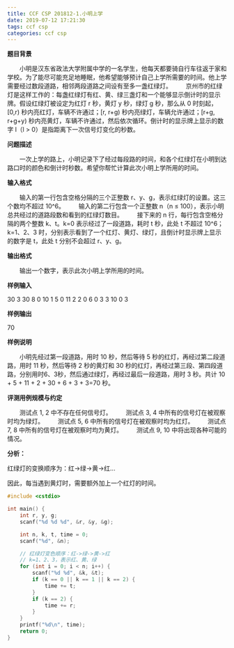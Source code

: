 ```yaml
---
title: CCF CSP 201812-1.小明上学
date: 2019-07-12 17:21:30
tags: ccf csp
categories: ccf csp
---
```


**题目背景**

　　小明是汉东省政法大学附属中学的一名学生，他每天都要骑自行车往返于家和学校。为了能尽可能充足地睡眠，他希望能够预计自己上学所需要的时间。他上学需要经过数段道路，相邻两段道路之间设有至多一盏红绿灯。
　　京州市的红绿灯是这样工作的：每盏红绿灯有红、黄、绿三盏灯和一个能够显示倒计时的显示牌。假设红绿灯被设定为红灯 r 秒，黄灯 y 秒，绿灯 g 秒，那么从 0 时刻起，[0,r) 秒内亮红灯，车辆不许通过；[r, r+g) 秒内亮绿灯，车辆允许通过；[r+g, r+g+y) 秒内亮黄灯，车辆不许通过，然后依次循环。倒计时的显示牌上显示的数字 l（l > 0）是指距离下一次信号灯变化的秒数。

<!--more-->

**问题描述**

　　一次上学的路上，小明记录下了经过每段路的时间，和各个红绿灯在小明到达路口时的颜色和倒计时秒数。希望你帮忙计算此次小明上学所用的时间。

**输入格式**

　　输入的第一行包含空格分隔的三个正整数 r、y、g，表示红绿灯的设置。这三个数均不超过 10^6。
　　输入的第二行包含一个正整数 n（n ≤ 100），表示小明总共经过的道路段数和看到的红绿灯数目。
　　接下来的 n 行，每行包含空格分隔的两个整数 k、t。k=0 表示经过了一段道路，耗时 t 秒，此处 t 不超过 10^6；k=1、2、3 时，分别表示看到了一个红灯、黄灯、绿灯，且倒计时显示牌上显示的数字是 t，此处 t 分别不会超过 r、y、g。

**输出格式**

　　输出一个数字，表示此次小明上学所用的时间。

**样例输入**

30 3 30
8
0 10
1 5
0 11
2 2
0 6
0 3
3 10
0 3

**样例输出**

70

**样例说明**

　　小明先经过第一段道路，用时 10 秒，然后等待 5 秒的红灯，再经过第二段道路，用时 11 秒，然后等待 2 秒的黄灯和 30 秒的红灯，再经过第三段、第四段道路，分别用时6、3秒，然后通过绿灯，再经过最后一段道路，用时 3 秒。共计 10 + 5 + 11 + 2 + 30 + 6 + 3 + 3=70 秒。

**评测用例规模与约定**

　　测试点 1, 2 中不存在任何信号灯。
　　测试点 3, 4 中所有的信号灯在被观察时均为绿灯。
　　测试点 5, 6 中所有的信号灯在被观察时均为红灯。
　　测试点 7, 8 中所有的信号灯在被观察时均为黄灯。
　　测试点 9, 10 中将出现各种可能的情况。

**分析：**

红绿灯的变换顺序为：红->绿->黄->红...

因此，每当遇到黄灯时，需要额外加上一个红灯的时间。

```c++
#include <cstdio>

int main() {
	int r, y, g;
	scanf("%d %d %d", &r, &y, &g);

	int n, k, t, time = 0;
	scanf("%d", &n);

	// 红绿灯变色顺序：红->绿->黄->红
	// k=1、2、3，表示红、黄、绿
	for (int i = 0; i < n; i++) {
		scanf("%d %d", &k, &t);
		if (k == 0 || k == 1 || k == 2) {
			time += t;
		}
		if (k == 2) {
			time += r;
		}
	}
	printf("%d\n", time);
	return 0;
}

```

